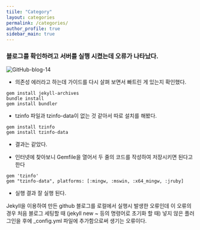 ```yaml
---
tiile: "Category"
layout: categories
permalink: /categories/
author_profile: true
sidebar_main: true
---
```

### 블로그를 확인하려고 서버를 실행 시켰는데 오류가 나타났다.

![GitHub-blog-14](../images/2024-03-08-GitHub-blog-3st/GitHub-blog-14.png)

- 의존성 에러라고 하는데 가이드를 다시 살펴 보면서 빠트린 게 있는지 확인했다.

```
gem install jekyll-archives
bundle install
gem install bundler
```

- tzinfo 파일과 tzinfo-data이 없는 것 같아서 따로 설치를 해봤다.

```
gem install tzinfo
gem install tzinfo-data
```

- 결과는 같았다.

- 인터넷에 찾아보니 Gemfile을 열어서 두 줄의 코드를 작성하여 저장시키면 된다고 한다
```
gem 'tzinfo'
gem "tzinfo-data", platforms: [:mingw, :mswin, :x64_mingw, :jruby] 
```

- 실행 결과 잘 실행 된다.

Jekyll을 이용하여 만든 github 블로그를 로컬에서 실행시 발생한 오류인데
이 오류의 경우 처음 블로그 세팅할 때 (jekyll new ~ 등의 명령어로 초기화 할 때) 넣지 않은 플러그인을 후에 _config.yml 파일에 추가함으로써 생기는 오류이다.